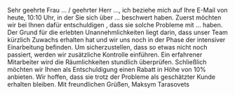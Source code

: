 Sehr geehrte Frau ... / geehrter Herr ...,
ich beziehe mich auf Ihre E-Mail von heute, 10:10 Uhr, in der Sie sich über ... beschwert haben. Zuerst möchten wir bei Ihnen dafür entschuldigen , dass sie solche Probleme mit ... haben. Der Grund für die erlebten Unannehmlichkeiten liegt darin, dass unser Team kürzlich Zuwachs erhalten hat und wir uns noch in der Phase der intensiver Einarbeitung befinden. Um sicherzustellen, dass so etwas nicht noch passiert, werden wir zusätzliche Kontrolle einführen. Ein erfahrener Mitarbeiter wird die Räumlichkeiten stundlich überprüfen. Schließlich möchten wir Ihnen als Entschuldigung  einen Rabatt in Höhe von 10% anbieten. Wir hoffen, dass sie trotz der Probleme als geschätzter Kunde erhalten bleiben.
Mit freundlichen Grüßen,
Maksym Tarasovets


